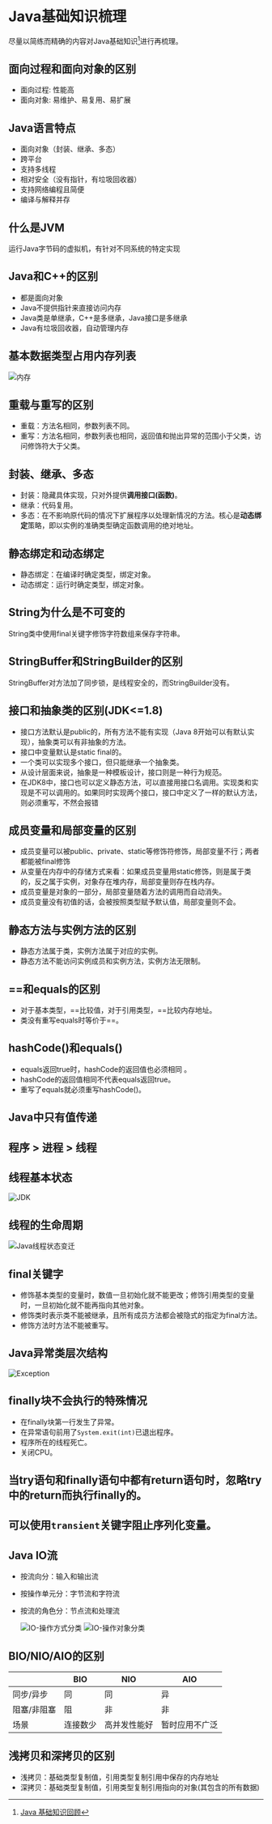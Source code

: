 # Java基础知识梳理
尽量以简练而精确的内容对Java基础知识[^1]进行再梳理。

## 面向过程和面向对象的区别

   - 面向过程: 性能高
   - 面向对象: 易维护、易复用、易扩展

## Java语言特点

   - 面向对象（封装、继承、多态）
   - 跨平台
   - 支持多线程
   - 相对安全（没有指针，有垃圾回收器）
   - 支持网络编程且简便
   - 编译与解释并存

## 什么是JVM
运行Java字节码的虚拟机，有针对不同系统的特定实现

## Java和C++的区别

   - 都是面向对象
   - Java不提供指针来直接访问内存
   - Java类是单继承，C++是多继承，Java接口是多继承
   - Java有垃圾回收器，自动管理内存

## 基本数据类型占用内存列表
![内存](_v_images/20191211204001886_30728.jpg)

## 重载与重写的区别

   - 重载：方法名相同，参数列表不同。
   - 重写：方法名相同，参数列表也相同，返回值和抛出异常的范围小于父类，访问修饰符大于父类。

## 封装、继承、多态

   - 封装：隐藏具体实现，只对外提供**调用接口(函数)**。
   - 继承：代码复用。
   - 多态：在不影响原代码的情况下扩展程序以处理新情况的方法。核心是**动态绑定**策略，即以实例的准确类型确定函数调用的绝对地址。

## 静态绑定和动态绑定
- 静态绑定：在编译时确定类型，绑定对象。
- 动态绑定：运行时确定类型，绑定对象。

## String为什么是不可变的
String类中使用final关键字修饰字符数组来保存字符串。

## StringBuffer和StringBuilder的区别
StringBuffer对方法加了同步锁，是线程安全的，而StringBuilder没有。

## 接口和抽象类的区别(JDK<=1.8)

   - 接口方法默认是public的，所有方法不能有实现（Java 8开始可以有默认实现），抽象类可以有非抽象的方法。
   - 接口中变量默认是static final的。
   - 一个类可以实现多个接口，但只能继承一个抽象类。
   - 从设计层面来说，抽象是一种模板设计，接口则是一种行为规范。
   - 在JDK8中，接口也可以定义静态方法，可以直接用接口名调用。实现类和实现是不可以调用的。如果同时实现两个接口，接口中定义了一样的默认方法，则必须重写，不然会报错

## 成员变量和局部变量的区别

   - 成员变量可以被public、private、static等修饰符修饰，局部变量不行；两者都能被final修饰
   - 从变量在内存中的存储方式来看：如果成员变量用static修饰，则是属于类的，反之属于实例，对象存在堆内存，局部变量则存在栈内存。
   - 成员变量是对象的一部分，局部变量随着方法的调用而自动消失。
   - 成员变量没有初值的话，会被按照类型赋予默认值，局部变量则不会。

## 静态方法与实例方法的区别

   - 静态方法属于类，实例方法属于对应的实例。
   - 静态方法不能访问实例成员和实例方法，实例方法无限制。

## ==和equals的区别

   - 对于基本类型，==比较值，对于引用类型，==比较内存地址。
   - 类没有重写equals时等价于==。

## hashCode()和equals()

   - equals返回true时，hashCode的返回值也必须相同 。
   - hashCode的返回值相同不代表equals返回true。
   - 重写了equals就必须重写hashCode()。

## Java中只有值传递

## 程序 > 进程 > 线程

## 线程基本状态
![JDK](_v_images/20191211210026595_16965.png)

## 线程的生命周期
   ![Java线程状态变迁](_v_images/20191203211343516_9129.png)

## final关键字

   - 修饰基本类型的变量时，数值一旦初始化就不能更改；修饰引用类型的变量时，一旦初始化就不能再指向其他对象。
   - 修饰类时表示类不能被继承，且所有成员方法都会被隐式的指定为final方法。
   - 修饰方法时方法不能被重写。

## Java异常类层次结构
   ![Exception](_v_images/20191203211518938_26681.png)

## finally块不会执行的特殊情况

   - 在finally块第一行发生了异常。
   - 在异常语句前用了`System.exit(int)`已退出程序。
   - 程序所在的线程死亡。
   - 关闭CPU。

## 当try语句和finally语句中都有return语句时，忽略try中的return而执行finally的。

## 可以使用`transient`关键字阻止序列化变量。

## Java IO流

   - 按流向分：输入和输出流
   - 按操作单元分：字节流和字符流
   - 按流的角色分：节点流和处理流

      ![IO-操作方式分类](_v_images/20191203211550972_5337.png)
      ![IO-操作对象分类](_v_images/20191203211614843_12834.png)

## BIO/NIO/AIO的区别

   |             | BIO      | NIO          | AIO            |
   | ----------- | -------- | ------------ | -------------- |
   | 同步/异步   | 同       | 同           | 异             |
   | 阻塞/非阻塞 | 阻       | 非           | 非             |
   | 场景        | 连接数少 | 高并发性能好 | 暂时应用不广泛 |

## 浅拷贝和深拷贝的区别
  - 浅拷贝：基础类型复制值，引用类型复制引用中保存的内存地址
  - 深拷贝：基础类型复制值，引用类型复制引用指向的对象(其包含的所有数据)

[^1]: [Java 基础知识回顾](https://snailclimb.gitee.io/javaguide/#/docs/java/Java%E5%9F%BA%E7%A1%80%E7%9F%A5%E8%AF%86)